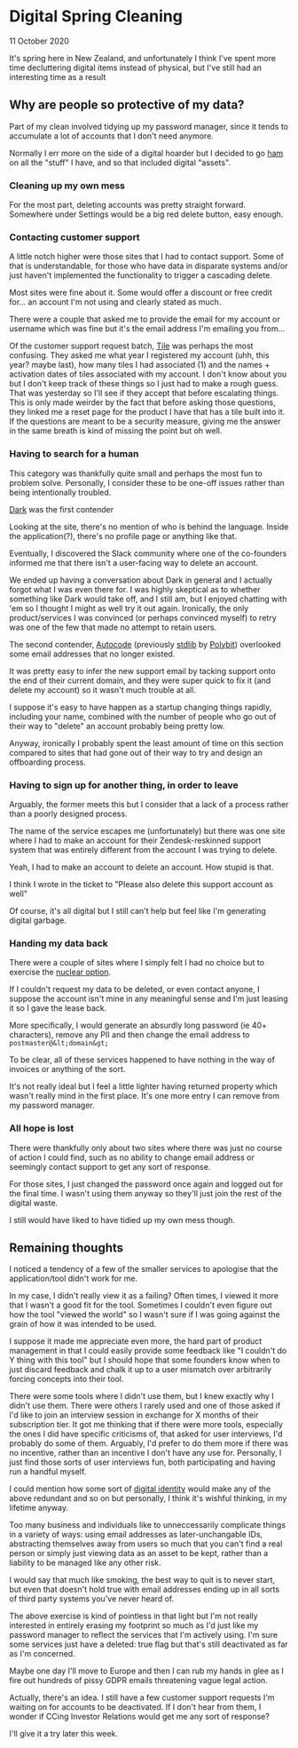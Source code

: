 # Digital Spring Cleaning
11 October 2020

It&#39;s spring here in New Zealand, and unfortunately I think I&#39;ve spent more time decluttering digital items instead of physical, but I&#39;ve still had an interesting time as a result

## Why are people so protective of my data?

Part of my clean involved tidying up my password manager, since it tends to accumulate a lot of accounts that I don&#39;t need anymore.

Normally I err more on the side of a digital hoarder but I decided to go [ham](https://genius.com/Jay-z-and-kanye-west-ham-lyrics) on all the &#34;stuff&#34; I have, and so that included digital &#34;assets&#34;.

### Cleaning up my own mess

For the most part, deleting accounts was pretty straight forward. Somewhere under Settings would be a big red delete button, easy enough.

### Contacting customer support

A little notch higher were those sites that I had to contact support. Some of that is understandable, for those who have data in disparate systems and/or just haven&#39;t implemented the functionality to trigger a cascading delete.

Most sites were fine about it. Some would offer a discount or free credit for… an account I&#39;m not using and clearly stated as much.

There were a couple that asked me to provide the email for my account or username which was fine but it&#39;s the email address I&#39;m emailing you from…

Of the customer support request batch, [Tile](https://downloadtile.com/) was perhaps the most confusing. They asked me what year I registered my account (uhh, this year? maybe last), how many tiles I had associated (1) and the names &#43; activation dates of tiles associated with my account. I don&#39;t know about you but I don&#39;t keep track of these things so I just had to make a rough guess. That was yesterday so I&#39;ll see if they accept that before escalating things. This is only made weirder by the fact that before asking those questions, they linked me a reset page for the product I have that has a tile built into it. If the questions are meant to be a security measure, giving me the answer in the same breath is kind of missing the point but oh well.

### Having to search for a human

This category was thankfully quite small and perhaps the most fun to problem solve. Personally, I consider these to be one-off issues rather than being intentionally troubled.

[Dark](https://darklang.com/) was the first contender

Looking at the site, there&#39;s no mention of who is behind the language. Inside the application(?), there&#39;s no profile page or anything like that.

Eventually, I discovered the Slack community where one of the co-founders informed me that there isn&#39;t a user-facing way to delete an account.

We ended up having a conversation about Dark in general and I actually forgot what I was even there for. I was highly skeptical as to whether something like Dark would take off, and I still am, but I enjoyed chatting with &#39;em so I thought I might as well try it out again. Ironically, the only product/services I was convinced (or perhaps convinced myself) to retry was one of the few that made no attempt to retain users.

The second contender, [Autocode](https://autocode.com/) (previously [stdlib](https://stdlib.com/) by [Polybit](https://polybit.com/)) overlooked some email addresses that no longer existed.

It was pretty easy to infer the new support email by tacking support onto the end of their current domain, and they were super quick to fix it (and delete my account) so it wasn&#39;t much trouble at all.

I suppose it&#39;s easy to have happen as a startup changing things rapidly, including your name, combined with the number of people who go out of their way to &#34;delete&#34; an account probably being pretty low.

Anyway, ironically I probably spent the least amount of time on this section compared to sites that had gone out of their way to try and design an offboarding process.

### Having to sign up for another thing, in order to leave

Arguably, the former meets this but I consider that a lack of a process rather than a poorly designed process.

The name of the service escapes me (unfortunately) but there was one site where I had to make an account for their Zendesk-reskinned support system that was entirely different from the account I was trying to delete.

Yeah, I had to make an account to delete an account. How stupid is that.

I think I wrote in the ticket to &#34;Please also delete this support account as well&#34;

Of course, it&#39;s all digital but I still can&#39;t help but feel like I&#39;m generating digital garbage.

### Handing my data back

There were a couple of sites where I simply felt I had no choice but to exercise the [nuclear option](https://en.wikipedia.org/wiki/Nuclear_option).

If I couldn&#39;t request my data to be deleted, or even contact anyone, I suppose the account isn&#39;t mine in any meaningful sense and I&#39;m just leasing it so I gave the lease back.

More specifically, I would generate an absurdly long password (ie 40&#43; characters), remove any PII and then change the email address to `postmaster@&lt;domain&gt;`

To be clear, all of these services happened to have nothing in the way of invoices or anything of the sort.

It&#39;s not really ideal but I feel a little lighter having returned property which wasn&#39;t really mind in the first place. It&#39;s one more entry I can remove from my password manager.

### All hope is lost

There were thankfully only about two sites where there was just no course of action I could find, such as no ability to change email address or seemingly contact support to get any sort of response.

For those sites, I just changed the password once again and logged out for the final time. I wasn&#39;t using them anyway so they&#39;ll just join the rest of the digital waste.

I still would have liked to have tidied up my own mess though.

## Remaining thoughts

I noticed a tendency of a few of the smaller services to apologise that the application/tool didn&#39;t work for me.

In my case, I didn&#39;t really view it as a failing? Often times, I viewed it more that I wasn&#39;t a good fit for the tool. Sometimes I couldn&#39;t even figure out how the tool &#34;viewed the world&#34; so I wasn&#39;t sure if I was going against the grain of how it was intended to be used.

I suppose it made me appreciate even more, the hard part of product management in that I could easily provide some feedback like &#34;I couldn&#39;t do Y thing with this tool&#34; but I should hope that some founders know when to just discard feedback and chalk it up to a user mismatch over arbitrarily forcing concepts into their tool.

There were some tools where I didn&#39;t use them, but I knew exactly why I didn&#39;t use them. There were others I rarely used and one of those asked if I&#39;d like to join an interview session in exchange for X months of their subscription tier. It got me thinking that if there were more tools, especially the ones I did have specific criticisms of, that asked for user interviews, I&#39;d probably do some of them. Arguably, I&#39;d prefer to do them more if there was no incentive, rather than an incentive I don&#39;t have any use for. Personally, I just find those sorts of user interviews fun, both participating and having run a handful myself.

I could mention how some sort of [digital identity](https://en.wikipedia.org/wiki/Self-sovereign_identity) would make any of the above redundant and so on but personally, I think it&#39;s wishful thinking, in my lifetime anyway.

Too many business and individuals like to unneccessarily complicate things in a variety of ways: using email addresses as later-unchangable IDs, abstracting themselves away from users so much that you can&#39;t find a real person or simply just viewing data as an asset to be kept, rather than a liability to be managed like any other risk.

I would say that much like smoking, the best way to quit is to never start, but even that doesn&#39;t hold true with email addresses ending up in all sorts of third party systems you&#39;ve never heard of.

The above exercise is kind of pointless in that light but I&#39;m not really interested in entirely erasing my footprint so much as I&#39;d just like my password manager to reflect the services that I&#39;m actively using. I&#39;m sure some services just have a deleted: true flag but that&#39;s still deactivated as far as I&#39;m concerned.

Maybe one day I&#39;ll move to Europe and then I can rub my hands in glee as I fire out hundreds of pissy GDPR emails threatening vague legal action.

Actually, there&#39;s an idea. I still have a few customer support requests I&#39;m waiting on for accounts to be deactivated. If I don&#39;t hear from them, I wonder if CCing Investor Relations would get me any sort of response?

I&#39;ll give it a try later this week.
